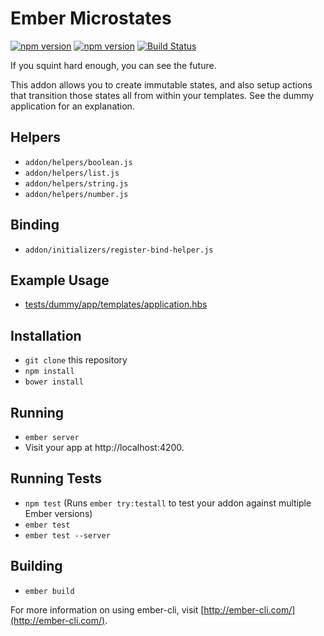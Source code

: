 # Ember Microstates

[![npm version](https://badge.fury.io/js/ember-microstates.svg)](https://badge.fury.io/js/ember-microstates)
[![npm version](https://badge.fury.io/js/ember-microstates.svg)](https://badge.fury.io/js/ember-microstates)
[![Build Status](https://travis-ci.org/cowboyd/ember-microstates.svg?branch=master)](https://travis-ci.org/cowboyd/ember-microstates)


If you squint hard enough, you can see the future.

This addon allows you to create immutable states, and also setup actions that
transition those states all from within your templates. See the dummy
application for an explanation.

## Helpers

* `addon/helpers/boolean.js`
* `addon/helpers/list.js`
* `addon/helpers/string.js`
* `addon/helpers/number.js`

## Binding

* `addon/initializers/register-bind-helper.js`

## Example Usage

* [tests/dummy/app/templates/application.hbs](https://github.com/cowboyd/ember-microstates/blob/master/tests/dummy/app/templates/application.hbs)

## Installation

* `git clone` this repository
* `npm install`
* `bower install`

## Running

* `ember server`
* Visit your app at http://localhost:4200.

## Running Tests

* `npm test` (Runs `ember try:testall` to test your addon against multiple Ember versions)
* `ember test`
* `ember test --server`

## Building

* `ember build`

For more information on using ember-cli, visit [http://ember-cli.com/](http://ember-cli.com/).
